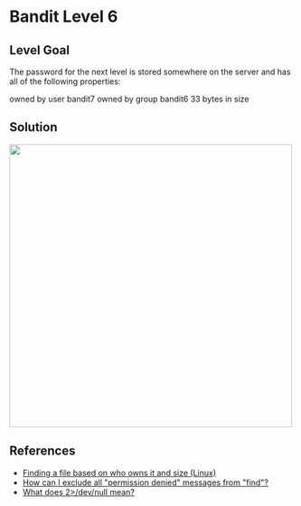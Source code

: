 # Bandit Level 6

## Level Goal

The password for the next level is stored somewhere on the server and has all of the following properties:

owned by user bandit7
owned by group bandit6
33 bytes in size

## Solution

<img src="bandit4.jpg" width="500" />

## References

- [Finding a file based on who owns it and size (Linux)](https://superuser.com/questions/787737/finding-a-file-based-on-who-owns-it-and-size-linux)
- [How can I exclude all "permission denied" messages from "find"?](https://stackoverflow.com/questions/762348/how-can-i-exclude-all-permission-denied-messages-from-find)
- [What does 2>/dev/null mean?](https://askubuntu.com/questions/350208/what-does-2-dev-null-mean)